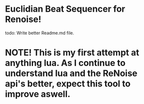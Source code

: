 # Euclidian Beat Sequencer for Renoise!

todo: Write better Readme.md file.

# NOTE! This is my first attempt at anything lua. As I continue to understand lua and the ReNoise api's better, expect this tool to improve aswell.
